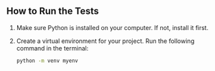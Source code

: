 ## How to Run the Tests

1. Make sure Python is installed on your computer. If not, install it first.

2. Create a virtual environment for your project. Run the following command in the terminal:
   ```bash
   python -m venv myenv
